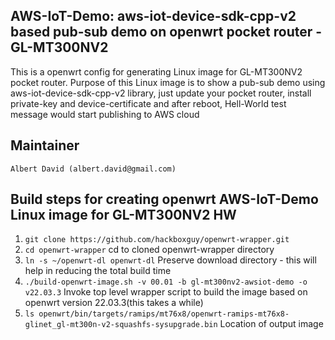 ## AWS-IoT-Demo: aws-iot-device-sdk-cpp-v2 based pub-sub demo on openwrt pocket router - GL-MT300NV2

This is a openwrt config for generating Linux image for GL-MT300NV2 pocket router. Purpose of this Linux image is to show a pub-sub demo using aws-iot-device-sdk-cpp-v2 library, just update your pocket router, install private-key and device-certificate and after reboot, Hell-World test message would start publishing to AWS cloud

## Maintainer
	Albert David (albert.david@gmail.com)

## Build steps for creating openwrt AWS-IoT-Demo Linux image for GL-MT300NV2 HW
1. ```git clone https://github.com/hackboxguy/openwrt-wrapper.git```
2. ```cd openwrt-wrapper``` cd to cloned openwrt-wrapper directory
3. ```ln -s ~/openwrt-dl openwrt-dl``` Preserve download directory - this will help in reducing the total build time
4. ```./build-openwrt-image.sh -v 00.01 -b gl-mt300nv2-awsiot-demo -o v22.03.3``` Invoke top level wrapper script to build the image based on openwrt version 22.03.3(this takes a while)
5. ```ls openwrt/bin/targets/ramips/mt76x8/openwrt-ramips-mt76x8-glinet_gl-mt300n-v2-squashfs-sysupgrade.bin``` Location of output image
